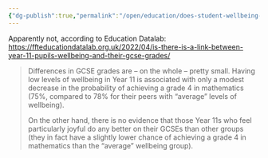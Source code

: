 ```yaml
---
{"dg-publish":true,"permalink":"/open/education/does-student-wellbeing-affect-exam-performance/","dgHomeLink":true,"dgPassFrontmatter":false,"dgShowBacklinks":false,"dgShowLocalGraph":false,"dgShowInlineTitle":false}
---
```



Apparently not, according to Education Datalab: https://ffteducationdatalab.org.uk/2022/04/is-there-is-a-link-between-year-11-pupils-wellbeing-and-their-gcse-grades/

>Differences in GCSE grades are – on the whole – pretty small. Having low levels of wellbeing in Year 11 is associated with only a modest decrease in the probability of achieving a grade 4 in mathematics (75%, compared to 78% for their peers with “average” levels of wellbeing).
>
>On the other hand, there is no evidence that those Year 11s who feel particularly joyful do any better on their GCSEs than other groups (they in fact have a slightly lower chance of achieving a grade 4 in mathematics than the “average” wellbeing group).